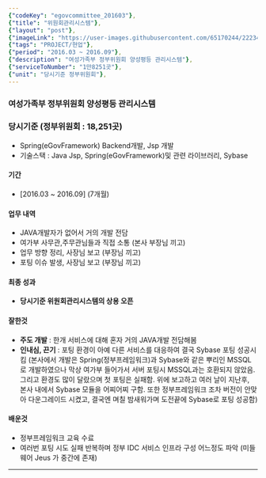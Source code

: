 ```yaml
---
{"codeKey": "egovcommittee_201603"},
{"title": "위원회관리시스템"},
{"layout": "post"},
{"imageLink": "https://user-images.githubusercontent.com/65170244/222341217-aa3deb78-0363-48d3-92d1-067b358de3e7.png"},
{"tags": "PROJECT/현업"},
{"period": "2016.03 ~ 2016.09"},
{"description": "여성가족부 정부위원회 양성평등 관리시스템"},
{"serviceToNumber": "1만8251곳"},
{"unit": "당시기준 정부위원회"},
---
```


### 여성가족부 정부위원회 양성평등 관리시스템

### 당시기준 (정부위원회 : **18,251곳**)

- Spring(eGovFramework) Backend개발, Jsp 개발
- 기술스택 : Java Jsp, Spring(eGovFramework)및 관련 라이브러리, Sybase

#### 기간

- [2016.03 ~ 2016.09] (7개월)

#### 업무 내역

- JAVA개발자가 없어서 거의 개발 전담
- 여가부 사무관,주무관님들과 직접 소통 (본사 부장님 끼고)
- 업무 방향 정리, 사장님 보고 (부장님 끼고)
- 포팅 이슈 발생, 사장님 보고 (부장님 끼고)

#### 최종 성과

- **당시기준 위원회관리시스템의 상용 오픈**

#### 잘한것

- **주도 개발** : 한개 서비스에 대해 혼자 거의 JAVA개발 전담해봄
- **인내심, 끈기** : 포팅 환경이 아예 다른 서비스를 대응하여 결국 Sybase 포팅 성공시킴
  (본사에서 개발은 Spring(정부프레임워크)과 Sybase와 같은 뿌리인 MSSQL로 개발하였으나 막상 여가부 들어가서 서버 포팅시 MSSQL과는 호환되지 않았음. 그리고 환경도 많이 달랐으며 첫 포팅은 실패함. 위에 보고하고 여러 날이 지난후, 본사 내에서 Sybase 모듈을 어찌어찌 구함. 또한 정부프레임워크 조차 버전이 안맞아 다운그레이드 시켰고, 결국엔 며칠 밤새워가며 도전끝에 Sybase로 포팅 성공함)

#### 배운것

- 정부프레임워크 교육 수료
- 여러번 포팅 시도 실패 반복하며 정부 IDC 서비스 인프라 구성 어느정도 파악 (미들웨어 Jeus 가 중간에 존재)

---
